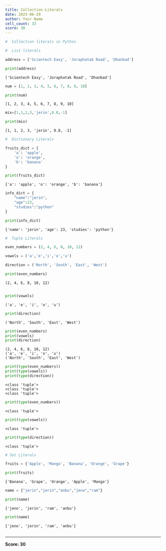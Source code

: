 ```yaml
---
title: Collection-Literals
date: 2025-06-29
author: Your Name
cell_count: 33
score: 30
---
```


```python
#  Collection literals in Python
```


```python
#  List literals
```


```python
address = ['Scientech Easy', 'Joraphatak Road', 'Dhanbad']
```


```python
print(address)
```

    ['Scientech Easy', 'Joraphatak Road', 'Dhanbad']



```python
num = [1, 2, 3, 4, 5, 6, 7, 8, 9, 10]
```


```python
print(num)
```

    [1, 2, 3, 4, 5, 6, 7, 8, 9, 10]



```python
mix=[1,1,2,3,'jerin',0.8,-1]
```


```python
print(mix)
```

    [1, 1, 2, 3, 'jerin', 0.8, -1]



```python
#  Dictionary Literals
```


```python
fruits_dict = {
    'a': 'apple',
    'o': 'orange',
    'b': 'banana'
}
```


```python
print(fruits_dict)
```

    {'a': 'apple', 'o': 'orange', 'b': 'banana'}



```python
info_dict = {
    "name":"jerin",
    "age":23,
    "studies":"python"
}
```


```python
print(info_dict)
```

    {'name': 'jerin', 'age': 23, 'studies': 'python'}



```python
#  Tuple Literals
```


```python
even_numbers = (2, 4, 6, 8, 10, 12)
```


```python
vowels = ('a','e','i','o','u')
```


```python
direction = ('North', 'South', 'East', 'West')
```


```python
print(even_numbers)
```

    (2, 4, 6, 8, 10, 12)



```python

```


```python
print(vowels)
```

    ('a', 'e', 'i', 'o', 'u')



```python
print(direction)
```

    ('North', 'South', 'East', 'West')



```python
print(even_numbers)
print(vowels)
print(direction)
```

    (2, 4, 6, 8, 10, 12)
    ('a', 'e', 'i', 'o', 'u')
    ('North', 'South', 'East', 'West')



```python
print(type(even_numbers))
print(type(vowels))
print(type(direction))
```

    <class 'tuple'>
    <class 'tuple'>
    <class 'tuple'>



```python
print(type(even_numbers))
```

    <class 'tuple'>



```python
print(type(vowels))
```

    <class 'tuple'>



```python
print(type(direction))
```

    <class 'tuple'>



```python
# Set Literals
```


```python
fruits = {'Apple', 'Mango', 'Banana', 'Orange', 'Grape'}

```


```python
print(fruits)
```

    {'Banana', 'Grape', 'Orange', 'Apple', 'Mango'}



```python
name = {"jerin","jerin","anbu","jeno","ram"}
```


```python
print(name)
```

    {'jeno', 'jerin', 'ram', 'anbu'}



```python
print(name)

```

    {'jeno', 'jerin', 'ram', 'anbu'}



```python

```


---
**Score: 30**